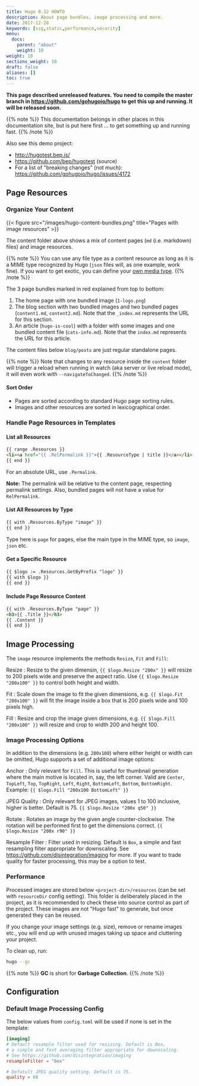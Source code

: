 ```yaml
---
title: Hugo 0.32 HOWTO
description: About page bundles, image processing and more.
date: 2017-12-28
keywords: [ssg,static,performance,security]
menu:
  docs:
    parent: "about"
    weight: 10
weight: 10
sections_weight: 10
draft: false
aliases: []
toc: true
---
```



**This page described unreleased features. You need to compile the master branch in https://github.com/gohugoio/hugo to get this up and running. It will be released soon.**

{{% note %}}
This documentation belongs in other places in this documentation site, but is put here first ... to get something up and running fast.
{{% /note %}}


Also see this demo project:

* http://hugotest.bep.is/
* https://github.com/bep/hugotest (source)
* For a list of "breaking changes" (not much): https://github.com/gohugoio/hugo/issues/4172


## Page Resources

### Organize Your Content

{{< figure src="/images/hugo-content-bundles.png" title="Pages with image resources" >}}

The content folder above shows a mix of content pages (`md` (i.e. markdown) files) and image resources.

{{% note %}}
You can use any file type as a content resource as long as it is a MIME type recognized by Hugo (`json` files will, as one example, work fine). If you want to get exotic, you can define your [own media type](/templates/output-formats/#media-types).
{{% /note %}}

The 3 page bundles marked in red explained from top to bottom:

1. The home page with one bundled image (`1-logo.png`)
2. The blog section with two bundled images and two bundled pages (`content1.md`, `content2.md`). Note that the `_index.md` represents the URL for this section.
3. An article (`hugo-is-cool`) with a folder with some images and one bundled content file (`cats-info.md`). Note that the `index.md` represents the URL for this article.

The content files below `blog/posts` are just regular standalone pages.

{{% note %}}
Note that changes to any resource inside the `content` folder will trigger a reload when running in watch (aka server or live reload mode), it will even work with `--navigateToChanged`.
{{% /note %}}

#### Sort Order

* Pages are sorted according to standard Hugo page sorting rules.
* Images and other resources are sorted in lexicographical order.

### Handle Page Resources in Templates


#### List all Resources

```html
{{ range .Resources }}
<li><a href="{{ .RelPermalink }}">{{ .ResourceType | title }}</a></li>
{{ end }}
```

For an absolute URL, use `.Permalink`.

**Note:** The permalink will be relative to the content page, respecting permalink settings. Also, bundled pages will not have a value for `RelPermalink`.

#### List All Resources by Type

```html
{{ with .Resources.ByType "image" }}
{{ end }}

```

Type here is `page` for pages, else the main type in the MIME type, so `image`, `json` etc.

#### Get a Specific Resource

```html
{{ $logo := .Resources.GetByPrefix "logo" }}
{{ with $logo }}
{{ end }}
```

#### Include Page Resource Content

```html
{{ with .Resources.ByType "page" }}
<h3>{{ .Title }}</h3>
{{ .Content }}
{{ end }}

```


## Image Processing

The `image` resource implements the methods `Resize`, `Fit` and `Fill`:

Resize
: Resize to the given dimensin, `{{ $logo.Resize "200x" }}` will resize to 200 pixels wide and preserve the aspect ratio. Use `{{ $logo.Resize "200x100" }}` to control both height and width.

Fit
: Scale down the image to fit the given dimensions, e.g. `{{ $logo.Fit "200x100" }}` will fit the image inside a box that is 200 pixels wide and 100 pixels high.

Fill
: Resize and crop the image given dimensions, e.g. `{{ $logo.Fill "200x100" }}` will resize and crop to width 200 and height 100.


### Image Processing Options

In addition to the dimensions (e.g. `200x100`) where either height or width can be omitted, Hugo supports a set of additional image options:

Anchor
: Only relevant for `Fill`. This is useful for thumbnail generation where the main motive is located in, say, the left corner. Valid are `Center`, `TopLeft`, `Top`, `TopRight`, `Left`, `Right`, `BottomLeft`, `Bottom`, `BottomRight`. Example: `{{ $logo.Fill "200x100 BottomLeft" }}`

JPEG Quality
: Only relevant for JPEG images, values 1 to 100 inclusive, higher is better. Default is 75. `{{ $logo.Resize "200x q50" }}`

Rotate
: Rotates an image by the given angle counter-clockwise. The rotation will be performed first to get the dimensions correct. `{{ $logo.Resize "200x r90" }}`

Resample Filter
: Filter used in resizing. Default is `Box`, a simple and fast resampling filter appropriate for downscaling. See https://github.com/disintegration/imaging for more. If you want to trade quality for faster processing, this may be a option to test. 



### Performance

Processed images are stored below `<project-dir>/resources` (can be set with `resourceDir` config setting). This folder is deliberately placed in the project, as it is recommended to check these into source control as part of the project. These images are not "Hugo fast" to generate, but once generated they can be reused.

If you change your image settings (e.g. size), remove or rename images etc., you will end up with unused images taking up space and cluttering your project. 

To clean up, run:

```bash
hugo --gc
```


{{% note %}}
**GC** is short for **Garbage Collection**.
{{% /note %}}


## Configuration

### Default Image Processing Config

The below values from `config.toml` will be used if none is set in the template:

```toml
[imaging]
# Default resample filter used for resizing. Default is Box,
# a simple and fast averaging filter appropriate for downscaling.
# See https://github.com/disintegration/imaging
resampleFilter = "box"

# Defatult JPEG quality setting. Default is 75.
quality = 68
```





